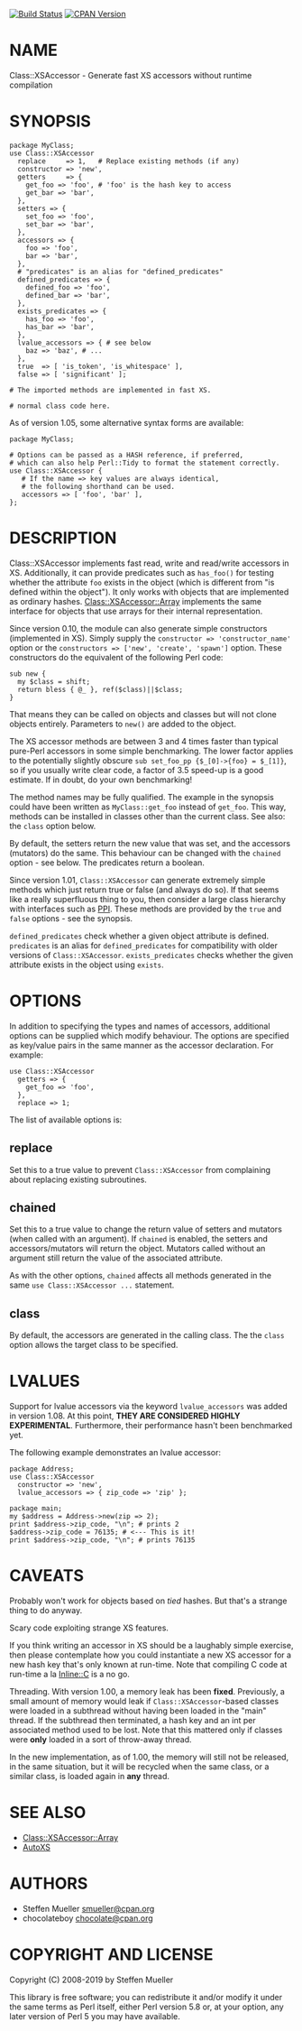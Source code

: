 [![Build Status](https://travis-ci.org/tsee/Class-XSAccessor.svg)](http://travis-ci.org/tsee/Class-XSAccessor)
[![CPAN Version](https://badge.fury.io/pl/Class-XSAccessor.svg)](http://badge.fury.io/pl/Class-XSAccessor)

# NAME

Class::XSAccessor - Generate fast XS accessors without runtime compilation

# SYNOPSIS

    package MyClass;
    use Class::XSAccessor
      replace     => 1,   # Replace existing methods (if any)
      constructor => 'new',
      getters     => {
        get_foo => 'foo', # 'foo' is the hash key to access
        get_bar => 'bar',
      },
      setters => {
        set_foo => 'foo',
        set_bar => 'bar',
      },
      accessors => {
        foo => 'foo',
        bar => 'bar',
      },
      # "predicates" is an alias for "defined_predicates"
      defined_predicates => {
        defined_foo => 'foo',
        defined_bar => 'bar',
      },
      exists_predicates => {
        has_foo => 'foo',
        has_bar => 'bar',
      },
      lvalue_accessors => { # see below
        baz => 'baz', # ...
      },
      true  => [ 'is_token', 'is_whitespace' ],
      false => [ 'significant' ];

    # The imported methods are implemented in fast XS.

    # normal class code here.

As of version 1.05, some alternative syntax forms are available:

    package MyClass;

    # Options can be passed as a HASH reference, if preferred,
    # which can also help Perl::Tidy to format the statement correctly.
    use Class::XSAccessor {
       # If the name => key values are always identical,
       # the following shorthand can be used.
       accessors => [ 'foo', 'bar' ],
    };

# DESCRIPTION

Class::XSAccessor implements fast read, write and read/write accessors in XS.
Additionally, it can provide predicates such as `has_foo()` for testing
whether the attribute `foo` exists in the object (which is different from
"is defined within the object").
It only works with objects that are implemented as ordinary hashes.
[Class::XSAccessor::Array](https://metacpan.org/pod/Class::XSAccessor::Array) implements the same interface for objects
that use arrays for their internal representation.

Since version 0.10, the module can also generate simple constructors
(implemented in XS). Simply supply the
`constructor => 'constructor_name'` option or the
`constructors => ['new', 'create', 'spawn']` option.
These constructors do the equivalent of the following Perl code:

    sub new {
      my $class = shift;
      return bless { @_ }, ref($class)||$class;
    }

That means they can be called on objects and classes but will not
clone objects entirely. Parameters to `new()` are added to the
object.

The XS accessor methods are between 3 and 4 times faster than typical
pure-Perl accessors in some simple benchmarking.
The lower factor applies to the potentially slightly obscure
`sub set_foo_pp {$_[0]->{foo} = $_[1]}`, so if you usually
write clear code, a factor of 3.5 speed-up is a good estimate.
If in doubt, do your own benchmarking!

The method names may be fully qualified. The example in the synopsis could
have been written as `MyClass::get_foo` instead
of `get_foo`. This way, methods can be installed in classes other
than the current class. See also: the `class` option below.

By default, the setters return the new value that was set,
and the accessors (mutators) do the same. This behaviour can be changed
with the `chained` option - see below. The predicates return a boolean.

Since version 1.01, `Class::XSAccessor` can generate extremely simple methods which
just return true or false (and always do so). If that seems like a
really superfluous thing to you, then consider a large class hierarchy
with interfaces such as [PPI](https://metacpan.org/pod/PPI). These methods are provided by the `true`
and `false` options - see the synopsis.

`defined_predicates` check whether a given object attribute is defined.
`predicates` is an alias for `defined_predicates` for compatibility with
older versions of `Class::XSAccessor`. `exists_predicates` checks
whether the given attribute exists in the object using `exists`.

# OPTIONS

In addition to specifying the types and names of accessors, additional options
can be supplied which modify behaviour. The options are specified as key/value pairs
in the same manner as the accessor declaration. For example:

    use Class::XSAccessor
      getters => {
        get_foo => 'foo',
      },
      replace => 1;

The list of available options is:

## replace

Set this to a true value to prevent `Class::XSAccessor` from
complaining about replacing existing subroutines.

## chained

Set this to a true value to change the return value of setters
and mutators (when called with an argument).
If `chained` is enabled, the setters and accessors/mutators will
return the object. Mutators called without an argument still
return the value of the associated attribute.

As with the other options, `chained` affects all methods generated
in the same `use Class::XSAccessor ...` statement.

## class

By default, the accessors are generated in the calling class. The
the `class` option allows the target class to be specified.

# LVALUES

Support for lvalue accessors via the keyword `lvalue_accessors`
was added in version 1.08. At this point, **THEY ARE CONSIDERED HIGHLY
EXPERIMENTAL**. Furthermore, their performance hasn't been benchmarked
yet.

The following example demonstrates an lvalue accessor:

    package Address;
    use Class::XSAccessor
      constructor => 'new',
      lvalue_accessors => { zip_code => 'zip' };

    package main;
    my $address = Address->new(zip => 2);
    print $address->zip_code, "\n"; # prints 2
    $address->zip_code = 76135; # <--- This is it!
    print $address->zip_code, "\n"; # prints 76135

# CAVEATS

Probably won't work for objects based on _tied_ hashes. But that's a strange thing to do anyway.

Scary code exploiting strange XS features.

If you think writing an accessor in XS should be a laughably simple exercise, then
please contemplate how you could instantiate a new XS accessor for a new hash key
that's only known at run-time. Note that compiling C code at run-time a la [Inline::C](https://metacpan.org/pod/Inline::C)
is a no go.

Threading. With version 1.00, a memory leak has been **fixed**. Previously, a small amount of
memory would leak if `Class::XSAccessor`-based classes were loaded in a subthread without having
been loaded in the "main" thread. If the subthread then terminated, a hash key and an int per
associated method used to be lost. Note that this mattered only if classes were **only** loaded
in a sort of throw-away thread.

In the new implementation, as of 1.00, the memory will still not be released, in the same situation,
but it will be recycled when the same class, or a similar class, is loaded again in **any** thread.

# SEE ALSO

- [Class::XSAccessor::Array](https://metacpan.org/pod/Class::XSAccessor::Array)
- [AutoXS](https://metacpan.org/pod/AutoXS)

# AUTHORS

- Steffen Mueller <smueller@cpan.org>
- chocolateboy <chocolate@cpan.org>

# COPYRIGHT AND LICENSE

Copyright (C) 2008-2019 by Steffen Mueller

This library is free software; you can redistribute it and/or modify
it under the same terms as Perl itself, either Perl version 5.8 or,
at your option, any later version of Perl 5 you may have available.
